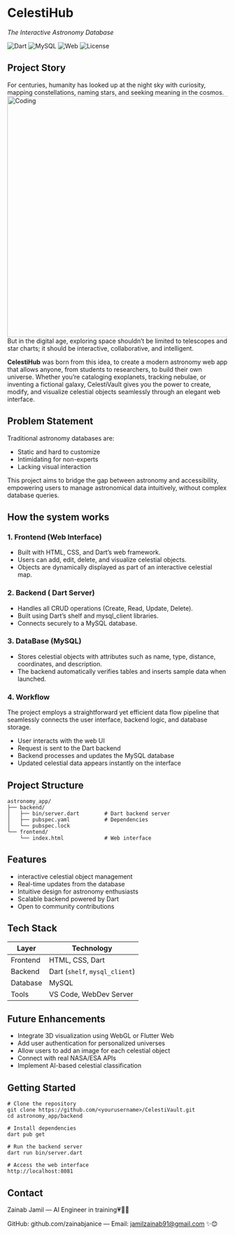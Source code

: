# CelestiHub
*The Interactive Astronomy Database*

![Dart](https://img.shields.io/badge/Dart-2.13-blue)
![MySQL](https://img.shields.io/badge/MySQL-Database-orange)
![Web](https://img.shields.io/badge/Frontend-HTML%2FCSS-green)
![License](https://img.shields.io/badge/License-Apache2-yellow)

## Project Story 
For centuries, humanity has looked up at the night sky with curiosity,  mapping constellations, naming stars, and seeking meaning in the cosmos.
<img align="right" alt="Coding" width="550" src="https://i.pinimg.com/1200x/a9/2a/b2/a92ab2c5cb4e54805eedf9cf67bb1f11.jpg">
But in the digital age, exploring space shouldn’t be limited to telescopes and star charts; it should be interactive, collaborative, and intelligent.


**CelestiHub** was born from this idea, to create a modern astronomy web app that allows anyone, from students to researchers, to build their own universe.
Whether you’re cataloging exoplanets, tracking nebulae, or inventing a fictional galaxy, CelestiVault gives you the power to create, modify, and visualize celestial objects seamlessly through an elegant web interface.

## Problem Statement
Traditional astronomy databases are:

- Static and hard to customize
- Intimidating for non-experts
- Lacking visual interaction

This project aims to bridge the gap between astronomy and accessibility,  empowering users to manage astronomical data intuitively, without complex database queries.

## How the system works 
### 1. Frontend (Web Interface)
- Built with HTML, CSS, and Dart’s web framework.
- Users can add, edit, delete, and visualize celestial objects.
- Objects are dynamically displayed as part of an interactive celestial map.

### 2. Backend ( Dart Server)
- Handles all CRUD operations (Create, Read, Update, Delete).
- Built using Dart’s shelf and mysql_client libraries.
- Connects securely to a MySQL database.

### 3. DataBase (MySQL)
- Stores celestial objects with attributes such as name, type, distance, coordinates, and description.
- The backend automatically verifies tables and inserts sample data when launched.

### 4. Workflow

The project employs a straightforward yet efficient data flow pipeline that seamlessly connects the user interface, backend logic, and database storage.
- User interacts with the web UI
- Request is sent to the Dart backend
- Backend processes and updates the MySQL database
- Updated celestial data appears instantly on the interface

  
## Project Structure
```
astronomy_app/
├── backend/
│   ├── bin/server.dart        # Dart backend server
│   ├── pubspec.yaml           # Dependencies
│   └── pubspec.lock
└── frontend/
    └── index.html             # Web interface

```
## Features
- interactive celestial object management
- Real-time updates from the database
- Intuitive design for astronomy enthusiasts
- Scalable backend powered by Dart
- Open to community contributions

## Tech Stack
| Layer    | Technology                     |
| -------- | ------------------------------ |
| Frontend | HTML, CSS, Dart                |
| Backend  | Dart (`shelf`, `mysql_client`) |
| Database | MySQL                          |
| Tools    | VS Code, WebDev Server         |

## Future Enhancements
- Integrate 3D visualization using WebGL or Flutter Web
- Add user authentication for personalized universes
- Allow users to add an image for each celestial object
- Connect with real NASA/ESA APIs
- Implement AI-based celestial classification

## Getting Started
```
# Clone the repository
git clone https://github.com/<yourusername>/CelestiVault.git
cd astronomy_app/backend

# Install dependencies
dart pub get

# Run the backend server
dart run bin/server.dart

# Access the web interface
http://localhost:8081
```

## Contact

Zainab Jamil — AI Engineer in training💗👩‍💻

GitHub: github.com/zainabjanice — Email: jamilzainab91@gmail.com ✨😊



